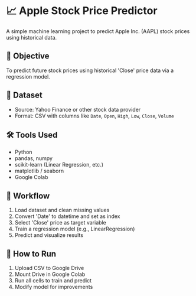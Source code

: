 # 📈 Apple Stock Price Predictor

A simple machine learning project to predict Apple Inc. (AAPL) stock prices using historical data.

## 🧠 Objective
To predict future stock prices using historical 'Close' price data via a regression model.

## 📁 Dataset
- Source: Yahoo Finance or other stock data provider
- Format: CSV with columns like `Date`, `Open`, `High`, `Low`, `Close`, `Volume`

## 🛠️ Tools Used
- Python
- pandas, numpy
- scikit-learn (Linear Regression, etc.)
- matplotlib / seaborn
- Google Colab

## 🧪 Workflow
1. Load dataset and clean missing values
2. Convert 'Date' to datetime and set as index
3. Select 'Close' price as target variable
4. Train a regression model (e.g., LinearRegression)
5. Predict and visualize results

## 🚀 How to Run
1. Upload CSV to Google Drive
2. Mount Drive in Google Colab
3. Run all cells to train and predict
4. Modify model for improvements




